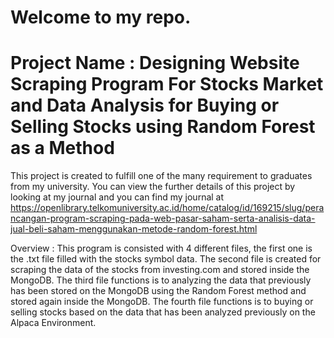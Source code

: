 # Welcome to my repo.
# Project Name : Designing Website Scraping Program For Stocks Market and Data Analysis for Buying or Selling Stocks using Random Forest as a Method

This project is created to fulfill one of the many requirement to graduates from my university.
You can view the further details of this project by looking at my journal and you can find my journal at https://openlibrary.telkomuniversity.ac.id/home/catalog/id/169215/slug/perancangan-program-scraping-pada-web-pasar-saham-serta-analisis-data-jual-beli-saham-menggunakan-metode-random-forest.html

Overview :
This program is consisted with 4 different files, the first one is the .txt file filled with the stocks symbol data.
The second file is created for scraping the data of the stocks from investing.com and stored inside the MongoDB.
The third file functions is to analyzing the data that previously has been stored on the MongoDB using the Random Forest method and stored again inside the MongoDB.
The fourth file functions is to buying or selling stocks based on the data that has been analyzed previously on the Alpaca Environment.
